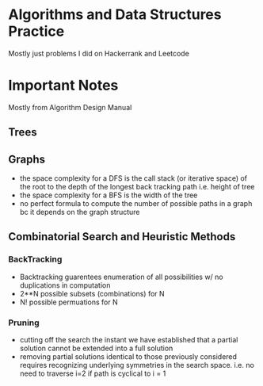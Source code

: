 # Algorithms and Data Structures Practice 
Mostly just problems I did on Hackerrank and Leetcode



# Important Notes
Mostly from Algorithm Design Manual 
## Trees  
## Graphs 
- the space complexity for a DFS is the call stack (or iterative space) of the root to the depth of the longest back tracking path i.e. height of tree 
- the space complexity for a BFS is the width of the tree 
- no perfect formula to compute the number of possible paths in a graph bc it depends on the graph structure
## Combinatorial Search and Heuristic Methods
### BackTracking 
- Backtracking guarentees enumeration of all possibilities w/ no duplications in computation 
- 2**N possible subsets (combinations) for N 
- N! possible permuations for N 
### Pruning 
- cutting off the search the instant we have established that a partial solution cannot be extended into a full solution
- removing partial solutions identical to those previously considered requires recognizing underlying symmetries in the search space. 
    i.e. no need to traverse i=2 if path is cyclical to i = 1 
    
